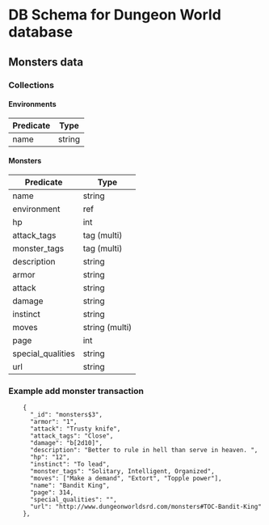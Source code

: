 # DB Schema for Dungeon World database

## Monsters data

### Collections

#### Environments

| Predicate | Type   |
| --------- | ------ |
| name      | string |

#### Monsters

| Predicate         | Type           |
| ----------------- | -------------- |
| name              | string         |
| environment       | ref            |
| hp                | int            |
| attack_tags       | tag (multi)    |
| monster_tags      | tag (multi)    |
| description       | string         |
| armor             | string         |
| attack            | string         |
| damage            | string         |
| instinct          | string         |
| moves             | string (multi) |
| page              | int            |
| special_qualities | string         |
| url               | string         |

### Example add monster transaction

```
    {
      "_id": "monsters$3",
      "armor": "1",
      "attack": "Trusty knife",
      "attack_tags": "Close",
      "damage": "b[2d10]",
      "description": "Better to rule in hell than serve in heaven. ",
      "hp": "12",
      "instinct": "To lead",
      "monster_tags": "Solitary, Intelligent, Organized",
      "moves": ["Make a demand", "Extort", "Topple power"],
      "name": "Bandit King",
      "page": 314,
      "special_qualities": "",
      "url": "http://www.dungeonworldsrd.com/monsters#TOC-Bandit-King"
    },
```
